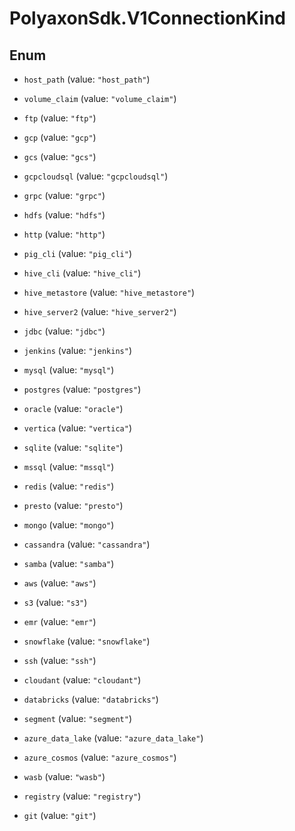# PolyaxonSdk.V1ConnectionKind

## Enum


* `host_path` (value: `"host_path"`)

* `volume_claim` (value: `"volume_claim"`)

* `ftp` (value: `"ftp"`)

* `gcp` (value: `"gcp"`)

* `gcs` (value: `"gcs"`)

* `gcpcloudsql` (value: `"gcpcloudsql"`)

* `grpc` (value: `"grpc"`)

* `hdfs` (value: `"hdfs"`)

* `http` (value: `"http"`)

* `pig_cli` (value: `"pig_cli"`)

* `hive_cli` (value: `"hive_cli"`)

* `hive_metastore` (value: `"hive_metastore"`)

* `hive_server2` (value: `"hive_server2"`)

* `jdbc` (value: `"jdbc"`)

* `jenkins` (value: `"jenkins"`)

* `mysql` (value: `"mysql"`)

* `postgres` (value: `"postgres"`)

* `oracle` (value: `"oracle"`)

* `vertica` (value: `"vertica"`)

* `sqlite` (value: `"sqlite"`)

* `mssql` (value: `"mssql"`)

* `redis` (value: `"redis"`)

* `presto` (value: `"presto"`)

* `mongo` (value: `"mongo"`)

* `cassandra` (value: `"cassandra"`)

* `samba` (value: `"samba"`)

* `aws` (value: `"aws"`)

* `s3` (value: `"s3"`)

* `emr` (value: `"emr"`)

* `snowflake` (value: `"snowflake"`)

* `ssh` (value: `"ssh"`)

* `cloudant` (value: `"cloudant"`)

* `databricks` (value: `"databricks"`)

* `segment` (value: `"segment"`)

* `azure_data_lake` (value: `"azure_data_lake"`)

* `azure_cosmos` (value: `"azure_cosmos"`)

* `wasb` (value: `"wasb"`)

* `registry` (value: `"registry"`)

* `git` (value: `"git"`)


